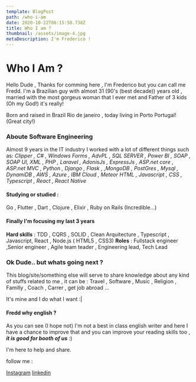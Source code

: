 ```yaml
---
template: BlogPost
path: /who-i-am
date: 2020-10-22T06:15:50.738Z
title: Who I am ?
thumbnail: /assets/image-4.jpg
metaDescription: I'm Frederico !
---
```

# Who I Am ?

Hello Dude , Thanks for comming here , I'm Frederico but you can call me Fredd.
I'm a Brazilian guy with almost 31 (90's (best decade)) years old , married with the most gorgeus woman that I ever met and Father of 3 kids (Oh my God!) it's really!

Born and raised in Brazil Rio de janeiro , today living in Porto Portugal! (Great city!)

### Aboute Software Engineering

Almost 9 years in the IT industry I worked with a lot of different things such as: *Clipper , C# , Windows Forms , AdvPL , SQL SERVER , Power BI , SOAP , SOAP UI, XML , PHP , Laravel , AdonisJs , ExpressJs , ASP.net core , ASP.net MVC , Python , Django , Flask , ,MongoDB , PostGres , Mysql , DynamiDB , AWS , Azure , IBM Cloud , Meteor
HTML , Javascript , CSS , Typescript , React , React Native*

#### Studying or studied :
Go , Flutter , Dart , Clojure  , Elixir , Ruby on Rails (Incredible...)

#### Finally I'm focusing my last 3 years
__Hard skills__ : TDD , CQRS , SOLID , Clean Arquitecture , Typescript , Javascript, React , Node.js ( HTML5 , CSS3)
__Roles__ : Fullstack engineer ,Senior engineer , Agile team teader , Engineering lead, Tech Lead


### Ok Dude.. but whats going next ?
This blog/site/something else will serve to share knowledge about any kind of stuffs related to me , it can be : Travel , Software , Music , Religion , Familly , Coach , Carrer , get job abroad ...

It's mine and I do what I want :|


#### Fredd why english ?
As you can see (I hope not) I'm not a best in class english writer and here I have a chance to improve that and you can improve your reading skills too , __*it is good for booth of us*__ :) 

I'm here to help and share.

follow me : 

[Instagram](https://instagram.com/@frederico.eu)
[linkedin](https://linkedin.com/in/fredericobezerra)


